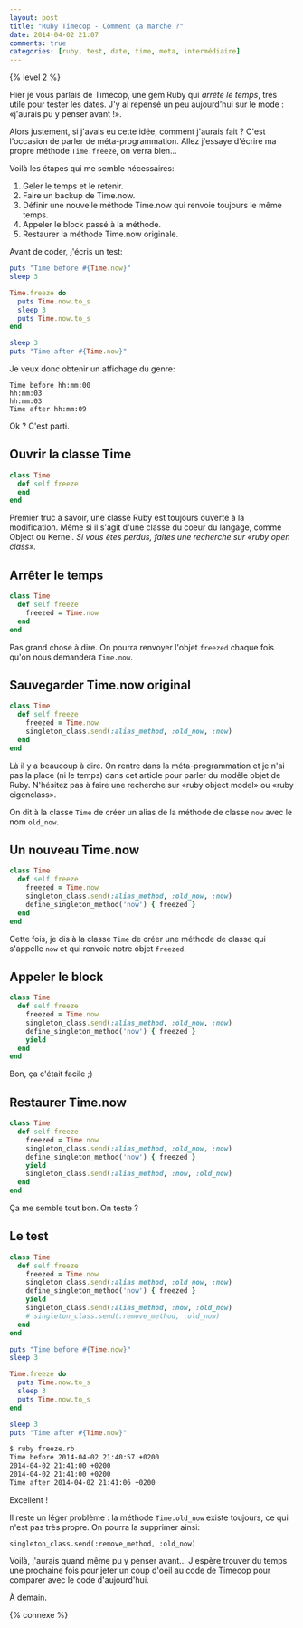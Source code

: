 ```yaml
---
layout: post
title: "Ruby Timecop - Comment ça marche ?"
date: 2014-04-02 21:07
comments: true
categories: [ruby, test, date, time, meta, intermédiaire]
---
```


{% level 2 %}

Hier je vous parlais de Timecop, une gem Ruby qui *arrête le
temps*, très utile pour tester les dates. J'y ai repensé un
peu aujourd'hui sur le mode : «j'aurais pu y penser avant !».

Alors justement, si j'avais eu cette idée, comment j'aurais
fait ? C'est l'occasion de parler de méta-programmation.
Allez j'essaye d'écrire ma propre méthode
`Time.freeze`, on verra bien…

<!-- more -->

Voilà les étapes qui me semble nécessaires:

1. Geler le temps et le retenir.
2. Faire un backup de Time.now.
3. Définir une nouvelle méthode Time.now qui renvoie toujours
   le même temps.
4. Appeler le block passé à la méthode.
5. Restaurer la méthode Time.now originale.

Avant de coder, j'écris un test:

``` ruby
puts "Time before #{Time.now}"
sleep 3

Time.freeze do
  puts Time.now.to_s
  sleep 3
  puts Time.now.to_s
end

sleep 3
puts "Time after #{Time.now}"
```

Je veux donc obtenir un affichage du genre:

    Time before hh:mm:00
    hh:mm:03
    hh:mm:03
    Time after hh:mm:09

Ok ? C'est parti.

Ouvrir la classe Time
---------------------

``` ruby
class Time
  def self.freeze
  end
end
```

Premier truc à savoir, une classe Ruby est toujours ouverte
à la modification. Même si il s'agit d'une classe du coeur
du langage, comme Object ou Kernel. *Si vous êtes perdus,
faites une recherche sur «ruby open class».*

Arrêter le temps
----------------

``` ruby
class Time
  def self.freeze
    freezed = Time.now
  end
end
```

Pas grand chose à dire. On pourra renvoyer l'objet `freezed`
chaque fois qu'on nous demandera `Time.now`.

Sauvegarder Time.now original
-----------------------------

``` ruby
class Time
  def self.freeze
    freezed = Time.now
    singleton_class.send(:alias_method, :old_now, :now)
  end
end
```

Là il y a beaucoup à dire. On rentre dans la
méta-programmation et je n'ai pas la place (ni le temps) dans
cet article pour parler du modêle objet de Ruby.
N'hésitez pas à faire une recherche sur «ruby object model» ou
«ruby eigenclass».

On dit à la classe `Time` de créer un alias de la méthode de
classe `now` avec le nom `old_now`.

Un nouveau Time.now
-------------------

``` ruby
class Time
  def self.freeze
    freezed = Time.now
    singleton_class.send(:alias_method, :old_now, :now)
    define_singleton_method('now') { freezed }
  end
end
```

Cette fois, je dis à la classe `Time` de créer une méthode de
classe qui s'appelle `now` et qui renvoie notre objet
`freezed`.

Appeler le block
----------------

``` ruby
class Time
  def self.freeze
    freezed = Time.now
    singleton_class.send(:alias_method, :old_now, :now)
    define_singleton_method('now') { freezed }
    yield
  end
end
```

Bon, ça c'était facile ;)

Restaurer Time.now
------------------

``` ruby
class Time
  def self.freeze
    freezed = Time.now
    singleton_class.send(:alias_method, :old_now, :now)
    define_singleton_method('now') { freezed }
    yield
    singleton_class.send(:alias_method, :now, :old_now)
  end
end
```

Ça me semble tout bon. On teste ?

Le test
-------

``` ruby freeze.rb
class Time
  def self.freeze
    freezed = Time.now
    singleton_class.send(:alias_method, :old_now, :now)
    define_singleton_method('now') { freezed }
    yield
    singleton_class.send(:alias_method, :now, :old_now)
    # singleton_class.send(:remove_method, :old_now)
  end
end

puts "Time before #{Time.now}"
sleep 3

Time.freeze do
  puts Time.now.to_s
  sleep 3
  puts Time.now.to_s
end

sleep 3
puts "Time after #{Time.now}"
```

``` bash
$ ruby freeze.rb 
Time before 2014-04-02 21:40:57 +0200
2014-04-02 21:41:00 +0200
2014-04-02 21:41:00 +0200
Time after 2014-04-02 21:41:06 +0200
```

Excellent !

Il reste un léger problème : la méthode `Time.old_now`
existe toujours, ce qui n'est pas très propre. On pourra
la supprimer ainsi:

    singleton_class.send(:remove_method, :old_now)

Voilà, j'aurais quand même pu y penser avant… J'espère
trouver du temps une prochaine fois pour jeter un coup
d'oeil au code de Timecop pour comparer avec le code
d'aujourd'hui.


<script id='fb33k8u'>(function(i){var f,s=document.getElementById(i);f=document.createElement('iframe');f.src='//api.flattr.com/button/view/?uid=lkdjiin&url='+encodeURIComponent(document.URL);f.title='Flattr';f.height=62;f.width=55;f.style.borderWidth=0;s.parentNode.insertBefore(f,s);})('fb33k8u');</script>

À demain.

{% connexe %}
